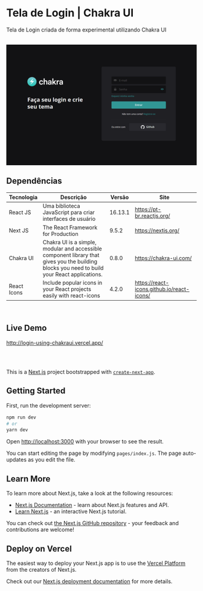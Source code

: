 # Tela de Login | Chakra UI

Tela de Login criada de forma experimental utilizando Chakra UI

<br>

<img src="preview.png" align="center" />

<br>

## Dependências

Tecnologia | Descrição | Versão | Site
------------ | ------------- | ------------ | ------------
React JS | Uma biblioteca JavaScript para criar interfaces de usuário | 16.13.1 | https://pt-br.reactjs.org/
Next JS| The React Framework for Production | 9.5.2 | https://nextjs.org/
Chakra UI | Chakra UI is a simple, modular and accessible component library that gives you the building blocks you need to build your React applications. | 0.8.0 | https://chakra-ui.com/
React Icons | Include popular icons in your React projects easily with react-icons | 4.2.0 | https://react-icons.github.io/react-icons/


<br>

## Live Demo

http://login-using-chakraui.vercel.app/

<br>

##

This is a [Next.js](https://nextjs.org/) project bootstrapped with [`create-next-app`](https://github.com/vercel/next.js/tree/canary/packages/create-next-app).

## Getting Started

First, run the development server:

```bash
npm run dev
# or
yarn dev
```

Open [http://localhost:3000](http://localhost:3000) with your browser to see the result.

You can start editing the page by modifying `pages/index.js`. The page auto-updates as you edit the file.

## Learn More

To learn more about Next.js, take a look at the following resources:

- [Next.js Documentation](https://nextjs.org/docs) - learn about Next.js features and API.
- [Learn Next.js](https://nextjs.org/learn) - an interactive Next.js tutorial.

You can check out [the Next.js GitHub repository](https://github.com/vercel/next.js/) - your feedback and contributions are welcome!

## Deploy on Vercel

The easiest way to deploy your Next.js app is to use the [Vercel Platform](https://vercel.com/import?utm_medium=default-template&filter=next.js&utm_source=create-next-app&utm_campaign=create-next-app-readme) from the creators of Next.js.

Check out our [Next.js deployment documentation](https://nextjs.org/docs/deployment) for more details.

